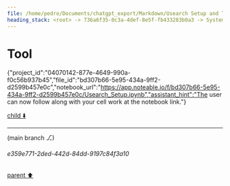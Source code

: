 ```yaml
---
file: /home/pedro/Documents/chatgpt_export/Markdown/Usearch Setup and Testing.md
heading_stack: <root> -> 736a6f35-0c3a-4def-8e5f-fb433283b0a3 -> System -> 7e1fc11a-385d-4641-83a5-24bcd0f772a6 -> System -> aaa28f28-7a3d-4adc-9c31-2e24b825ee2c -> User -> 431e417f-ba17-4c71-8651-4bb4fc005b8a -> Assistant -> 5efa9536-227a-4097-a943-8a062fa36ebb -> Tool -> 0125b662-4281-4b16-a7df-c31bce9c8ddd -> Assistant -> bbb603db-a333-4ce8-90a2-a060fe0913fe -> Tool
---
```

# Tool

{"project_id":"04070142-877e-4649-990a-f0c56b937b45","file_id":"bd307b66-5e95-434a-9ff2-d2599b457e0c","notebook_url":"https://app.noteable.io/f/bd307b66-5e95-434a-9ff2-d2599b457e0c/Usearch_Setup.ipynb","assistant_hint":"The user can now follow along with your cell work at the notebook link."}

[child ⬇️](#e359e771-2ded-442d-84dd-9197c84f3a10)

---

(main branch ⎇)
###### e359e771-2ded-442d-84dd-9197c84f3a10
[parent ⬆️](#bbb603db-a333-4ce8-90a2-a060fe0913fe)
